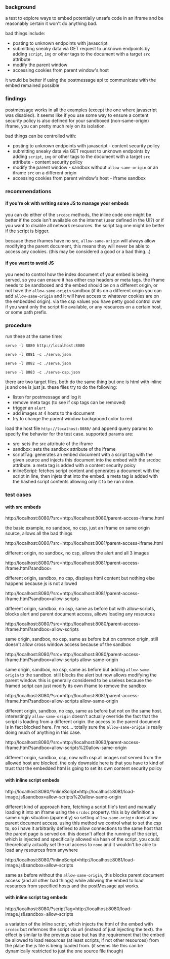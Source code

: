### background

a test to explore ways to embed potentially unsafe code in an iframe and be reasonably certain it won't do anything bad.


bad things include:
- posting to unknown endpoints with javascript
- submitting sneaky data via GET request to unknown endpoints by adding `script`, `img` or other tags to the document with a target `src` attribute
- modify the parent window
- accessing cookies from parent window's host


it would be better if using the postmessage api to communicate with the embed remained possible

### findings

postmessage works in all the examples (except the one where javascript was disabled). it seems like if you use some way to ensure a content security policy is also defined for your sandboxed (non-same-origin) iframe, you can pretty much rely on its isolation.

bad things can be controlled with:
- posting to unknown endpoints with javascript - content security policy
- submitting sneaky data via GET request to unknown endpoints by adding `script`, `img` or other tags to the document with a target `src` attribute - content security policy
- modify the parent window - sandbox without `allow-same-origin` or an iframe `src` on a different origin
- accessing cookies from parent window's host - iframe sandbox

### recommendations 

#### if you're ok with writing some JS to manage your embeds

you can do either of the `srcdoc` methods, the inline code one might be better if the code isn't available on the internet (user defined in the UI?) or if you want to disable all network resources. the script tag one might be better if the script is bigger.

because these iframes have no src, `allow-same-origin` will always allow modifying the parent document, this means they will never be able to access any cookies. (this may be considered a good or a bad thing...)

#### if you want to avoid JS

you need to control how the index document of your embed is being served, so you can ensure it has either csp headers or meta tags. the iframe needs to be sandboxed and the embed should be on a different origin, or not have the `allow-same-origin` sandbox (if its on a different origin you can add `allow-same-origin` and it will have access to whatever cookies are on the embedded origin). via the csp values you have petty good control over if you want only the script file available, or any resources on a certain host, or some path prefix.


### procedure
run these at the same time:
```
serve -l 8080 http://localhost:8080
```
```
serve -l 8081 -c ./serve.json
```
```
serve -l 8082 -c ./serve.json
```
```
serve -l 8083 -c ./serve-csp.json
```

there are two target files, both do the same thing but one is html with inline js and one is just js. these files try to do the following:
- listen for postmessage and log it
- remove meta tags (to see if csp tags can be removed)
- trigger an `alert`
- add images at 4 hosts to the document
- try to change the parent window background color to red


load the host file `http://localhost:8080/` and append query params to specify the behavior for the test case. supported params are:
- src: sets the src attribute of the iframe
- sandbox: sets the sandbox attribute of the iframe
- scriptTag: generates an embed document with a script tag with the given source and injects this document into the embed with the srcdoc attribute. a meta tag is added with a content security poicy
- inlineScript: fetches script content and generates a document with the script in line, then injets that into the embed. a meta tag is added with the hashed script contents allowing only it to be run inline.

### test cases

#### with src embeds

http://localhost:8080/?src=http://localhost:8080/parent-access-iframe.html

the basic example, no sandbox, no csp, just an iframe on same origin source, allows all the bad things


http://localhost:8080/?src=http://localhost:8081/parent-access-iframe.html

different origin, no sandbox, no csp, allows the alert and all 3 images


http://localhost:8080/?src=http://localhost:8081/parent-access-iframe.html?sandbox=

different origin, sandbox, no csp, displays html content but nothing else happens because js is not allowed


http://localhost:8080/?src=http://localhost:8081/parent-access-iframe.html?sandbox=allow-scripts

different origin, sandbox, no csp, same as before but with allow-scripts, blocks alert and parent document access, allows loading any resources


http://localhost:8080/?src=http://localhost:8080/parent-access-iframe.html?sandbox=allow-scripts

same origin, sandbox, no csp, same as before but on common origin, still doesn't allow cross window access because of the sandbox


http://localhost:8080/?src=http://localhost:8080/parent-access-iframe.html?sandbox=allow-scripts allow-same-origin

same origin, sandbox, no csp, same as before but adding `allow-same-origin` to the sandbox. still blocks the alert but now allows modifying the parent window. this is generally considered to be useless because the framed script can just modify its own iframe to remove the sandbox


http://localhost:8080/?src=http://localhost:8081/parent-access-iframe.html?sandbox=allow-scripts allow-same-origin

different origin, sandbox, no csp, same as before but not on the same host. interestingly `allow-same-origin` doesn't actually override the fact that the script is loading from a different origin. the access to the parent document is in fact blocked here. i'm not.... totally sure the `allow-same-origin` is really doing much of anything in this case.


http://localhost:8080/?src=http://localhost:8083/parent-access-iframe.html?sandbox=allow-scripts%20allow-same-origin

different origin, sandbox, csp, now with csp all images not served from the allowed host are blocked. the only downside here is that you have to kind of trust that the embedded html is going to set its own content security policy

#### with inline script embeds

http://localhost:8080/?inlineScript=http://localhost:8081/load-image.js&sandbox=allow-scripts%20allow-same-origin

different kind of approach here, fetching a script file's text and manually loading it into an iframe using the `srcdoc` property. this is by definition a same origin situation (aparently) so setting `allow-same-origin` does allow parent document access. using this method we control what to set the csp to, so i have it arbitrarily defined to allow connections to the same host that the parent page is served on. this doesn't affect the running of the script, which is injected and specifically allowed via hash of the script. you could theoretically actually set the url access to `none` and it wouldn't be able to load any resources from anywhere


http://localhost:8080/?inlineScript=http://localhost:8081/load-image.js&sandbox=allow-scripts

same as before without the `allow-same-origin`, this blocks parent document access (and all other bad things) while allowing the embed to load resources from specified hosts and the postMessage api works.

#### with inline script tag embeds

http://localhost:8080/?scriptTag=http://localhost:8080/load-image.js&sandbox=allow-scripts

a variation of the inline script, which injects the html of the embed with `srcdoc` but refernces the script via url (instead of just injecting the text). the effect is similar to the previous case but has the requirement that the embed be allowed to load resources (at least scripts, if not other resources) from the place the js file is being loaded from. (it seems like this can be dynamically restricted to just the one source file though)
